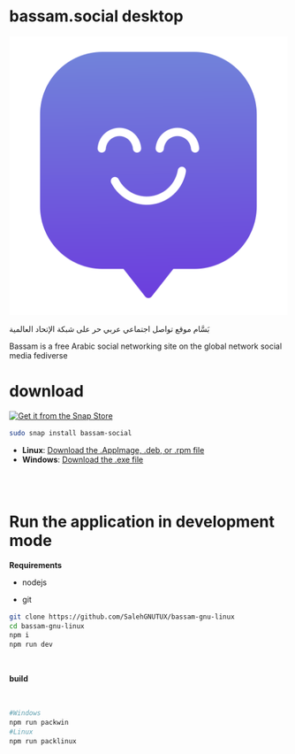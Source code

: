 # bassam.social desktop 

![bassam](/build/logo.png)
<br>

بَسَّام موقع تواصل اجتماعي عربي حر على شبكة الإتحاد العالمية </p>

Bassam is a free Arabic social networking site on the global network social media fediverse

</p>

# download 

<a href="https://snapcraft.io/bassam-social">
  <img alt="Get it from the Snap Store" src="https://snapcraft.io/static/images/badges/en/snap-store-black.svg" />
</a>

<br>

```bash 
sudo snap install bassam-social
```


- **Linux**: [Download the .AppImage, .deb, or .rpm file](https://github.com/SalehGNUTUX/bassam-gnu-linux/releases/latest)
- **Windows**: [Download the .exe file](https://github.com/SalehGNUTUX/bassam-gnu-linux/releases/latest)

<br><br>

# Run the application in development mode

**Requirements**

- nodejs

- git

```bash
git clone https://github.com/SalehGNUTUX/bassam-gnu-linux
cd bassam-gnu-linux
npm i
npm run dev
```

<br>

 **build**

<br>

```bash
#Windows
npm run packwin
#Linux
npm run packlinux
```
